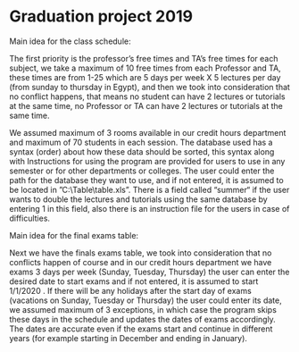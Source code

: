 # Graduation project 2019

Main idea for the class schedule:

The first priority is the professor’s free times and TA’s free times for each subject, we take a maximum of 10 free times from each
Professor and TA, these times are from 1-25 which are 5 days per week X 5 lectures per day (from sunday to thursday in Egypt), and then we took into consideration that no conflict happens, that means no student can have 2 lectures or tutorials at the same time, no Professor
or TA can have 2 lectures or tutorials at the same time.

We assumed maximum of 3 rooms available in our credit hours department and maximum of 70 students in each session. The database used has a
syntax (order) about how these data should be sorted, this syntax along with Instructions for using the program are provided for users to use in any semester or for other departments or colleges. The user could enter the path for the database they want to use, and if not entered, it is assumed to be located in ”C:\Table\table.xls”.
There is a field called “summer“ if the user wants to double the lectures and tutorials using the same database by entering 1 in this field, also there is an instruction file for the users in case of difficulties.


Main idea for the final exams table:

Next we have the finals exams table, we took into consideration that no conflicts happen of course and in our credit hours department we
have exams 3 days per week (Sunday, Tuesday, Thursday) the user can enter the desired date to start exams and if not entered, it is
assumed to start 1/1/2020 . If there will be any holidays after the start day of exams (vacations on Sunday, Tuesday or Thursday)
the user could enter its date, we assumed maximum of 3 exceptions, in which case the program skips these days in the schedule and
updates the dates of exams accordingly.
The dates are accurate even if the exams start and continue in different years (for example starting in December and ending in January).
